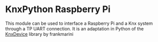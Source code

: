 # KnxPython Raspberry Pi

This module can be used to interface a Raspberry Pi and a Knx system through a TP UART connection. It is an adaptation in Python of the [KnxDevice] library by frankmarini

[KnxDevice]: <https://github.com/franckmarini/KnxDevice>
